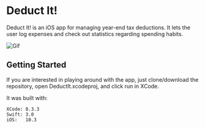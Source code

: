 # Deduct It!

Deduct It! is an iOS app for managing year-end tax deductions.  It lets the user log expenses and check out statistics regarding spending habits.

![Gif](https://media.giphy.com/media/xT1R9KdZXf9vVFE6Lm/giphy.gif)

## Getting Started

If you are interested in playing around with the app, just clone/download the repository, open DeductIt.xcodeproj, and click run in XCode.

It was built with:
```
XCode: 8.3.3
Swift: 3.0
iOS:   10.3
```
